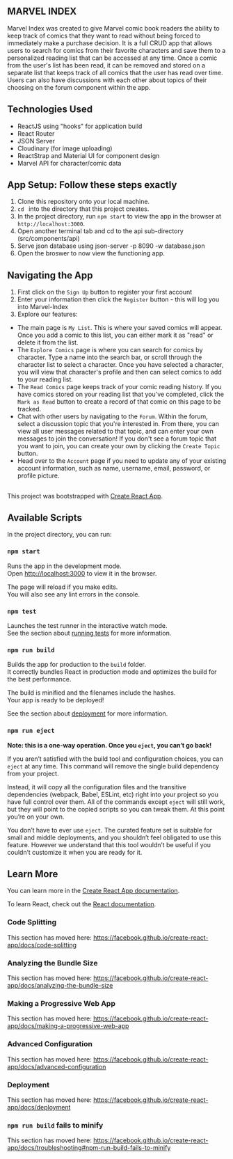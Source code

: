 ## MARVEL INDEX
Marvel Index was created to give Marvel comic book readers the ability
to keep track of comics that they want to read without being forced to
immediately make a purchase decision. It is a full CRUD app that allows
users to search for comics from their favorite characters and save them
to a personalized reading list that can be accessed at any time. Once a
comic from the user's list has been read, it can be removed and stored
on a separate list that keeps track of all comics that the user has read
over time. Users can also have discussions with each other about
topics of their choosing on the forum component within the app.

## Technologies Used
- ReactJS using "hooks" for application build
- React Router
- JSON Server
- Cloudinary (for image uploading)
- ReactStrap and Material UI for component design
- Marvel API for character/comic data


## App Setup: Follow these steps exactly

1. Clone this repository onto your local machine. 
2. `cd ` into the directory that this project creates. 
3. In the project directory, run `npm start` to view the app in the browser at `http://localhost:3000`.
4. Open another terminal tab and cd to the api sub-directory (src/components/api)
5. Serve json database using json-server -p 8090 -w database.json
6. Open the broswer to now view the functioning app. 


## Navigating the App

1. First click on the `Sign Up` button to register your first account
2. Enter your information then click the `Register` button - this will log you into Marvel-Index
3. Explore our features:
- The main page is `My List`. This is where your saved comics will appear. Once you add a comic to this list, you can either mark it as "read" or delete it from the list. 
- The `Explore Comics` page is where you can search for comics by character. Type a name into the search bar, or scroll through the character list to select a character. Once you have selected a character, you will view that character's profile and then can select comics to add to your reading list.
- The `Read Comics` page keeps track of your comic reading history. If you have comics stored on your reading list that you've completed, click the `Mark as Read` button to create a record of that comic on this page to be tracked. 
- Chat with other users by navigating to the `Forum`. Within the forum, select a discussion topic that you're interested in. From there, you can view all user messages related to that topic, and can enter your own messages to join the conversation! If you don't see a forum topic that you want to join, you can create your own by clicking the `Create Topic` button. 
- Head over to the `Account` page if you need to update any of your existing account information, such as name, username, email, password, or profile picture. 


##

This project was bootstrapped with [Create React App](https://github.com/facebook/create-react-app).

## Available Scripts

In the project directory, you can run:

### `npm start`

Runs the app in the development mode.<br />
Open [http://localhost:3000](http://localhost:3000) to view it in the browser.

The page will reload if you make edits.<br />
You will also see any lint errors in the console.

### `npm test`

Launches the test runner in the interactive watch mode.<br />
See the section about [running tests](https://facebook.github.io/create-react-app/docs/running-tests) for more information.

### `npm run build`

Builds the app for production to the `build` folder.<br />
It correctly bundles React in production mode and optimizes the build for the best performance.

The build is minified and the filenames include the hashes.<br />
Your app is ready to be deployed!

See the section about [deployment](https://facebook.github.io/create-react-app/docs/deployment) for more information.

### `npm run eject`

**Note: this is a one-way operation. Once you `eject`, you can’t go back!**

If you aren’t satisfied with the build tool and configuration choices, you can `eject` at any time. This command will remove the single build dependency from your project.

Instead, it will copy all the configuration files and the transitive dependencies (webpack, Babel, ESLint, etc) right into your project so you have full control over them. All of the commands except `eject` will still work, but they will point to the copied scripts so you can tweak them. At this point you’re on your own.

You don’t have to ever use `eject`. The curated feature set is suitable for small and middle deployments, and you shouldn’t feel obligated to use this feature. However we understand that this tool wouldn’t be useful if you couldn’t customize it when you are ready for it.

## Learn More

You can learn more in the [Create React App documentation](https://facebook.github.io/create-react-app/docs/getting-started).

To learn React, check out the [React documentation](https://reactjs.org/).

### Code Splitting

This section has moved here: https://facebook.github.io/create-react-app/docs/code-splitting

### Analyzing the Bundle Size

This section has moved here: https://facebook.github.io/create-react-app/docs/analyzing-the-bundle-size

### Making a Progressive Web App

This section has moved here: https://facebook.github.io/create-react-app/docs/making-a-progressive-web-app

### Advanced Configuration

This section has moved here: https://facebook.github.io/create-react-app/docs/advanced-configuration

### Deployment

This section has moved here: https://facebook.github.io/create-react-app/docs/deployment

### `npm run build` fails to minify

This section has moved here: https://facebook.github.io/create-react-app/docs/troubleshooting#npm-run-build-fails-to-minify

